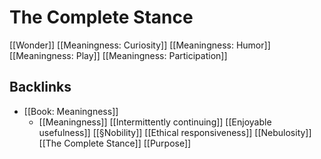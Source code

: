 # The Complete Stance
[[Wonder]]
[[Meaningness: Curiosity]]
[[Meaningness: Humor]]
[[Meaningness: Play]]
[[Meaningness: Participation]]

## Backlinks
* [[Book: Meaningness]]
	* [[Meaningness]]
[[Intermittently continuing]]
[[Enjoyable usefulness]]
	[[§Nobility]]
[[Ethical responsiveness]]
[[Nebulosity]]
[[The Complete Stance]]
[[Purpose]]

<!-- {BearID:AEE92F5A-EBAE-4D10-9104-4CB4C86C362F-345-000000078213353E} -->
